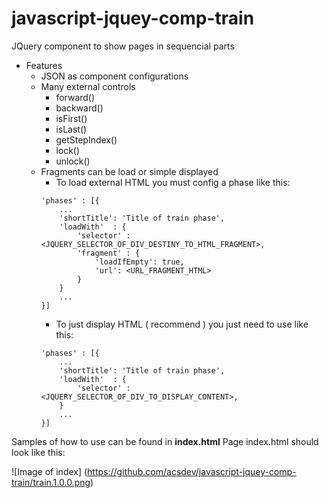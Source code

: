 # javascript-jquey-comp-train
 JQuery component to show pages in sequencial parts

* Features
	* JSON as component configurations
    * Many external controls
        - forward()
		- backward()
		- isFirst()
		- isLast()
		- getStepIndex()
		- lock()
		- unlock()
    * Fragments can be load or simple displayed
        - To load external HTML you must config a phase like this:
        ```
        'phases' : [{
            ...
            'shortTitle': 'Title of train phase', 
            'loadWith'  : {
                'selector' : <JQUERY_SELECTOR_OF_DIV_DESTINY_TO_HTML_FRAGMENT>,
                'fragment' : { 
                    'loadIfEmpty': true,
                    'url': <URL_FRAGMENT_HTML>
                }
            }
            ...
        }]
        ```
        - To just display HTML ( recommend ) you just need to use like this:
        ```
        'phases' : [{
            ...
            'shortTitle': 'Title of train phase', 
            'loadWith'  : {
                'selector' : <JQUERY_SELECTOR_OF_DIV_TO_DISPLAY_CONTENT>,
            }
            ...
        }]
        ```

Samples of how to use can be found in **index.html**
Page index.html should look like this:

![Image of index]
(https://github.com/acsdev/javascript-jquey-comp-train/train.1.0.0.png)
